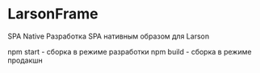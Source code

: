 # LarsonFrame
SPA Native
Разработка SPA нативным образом для Larson

npm start - сборка в режиме разработки
npm build - сборка в режиме продакшн

